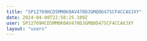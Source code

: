 ```yaml
---
title: "SP12769HCD5MM0K0AV470DJGMQ0D47SCF4CCAXJXY"
date: 2024-04-08T22:58:25.109Z
user: SP12769HCD5MM0K0AV470DJGMQ0D47SCF4CCAXJXY
layout: "users"
---
```

    